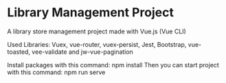 # Library Management Project

A library store management project made with Vue.js (Vue CLI)

Used Libraries: Vuex, vue-router, vuex-persist, Jest, Bootstrap, vue-toasted, vee-validate and jw-vue-pagination

Install packages with this command: npm install
Then you can start project with this command: npm run serve